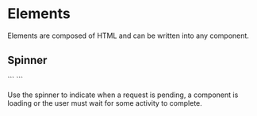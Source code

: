 # Elements

Elements are composed of HTML and can be written into any component.

## Spinner

<div class="pkpul-element">
	<div class="pkpul-element__preview">
		<span class="pkpSpinner" aria-hidden="true"></span>
	</div>
```
	<span class="pkpSpinner" aria-hidden="true"></span>
```
</div>

Use the spinner to indicate when a request is pending, a component is loading or the user must wait for some activity to complete.
